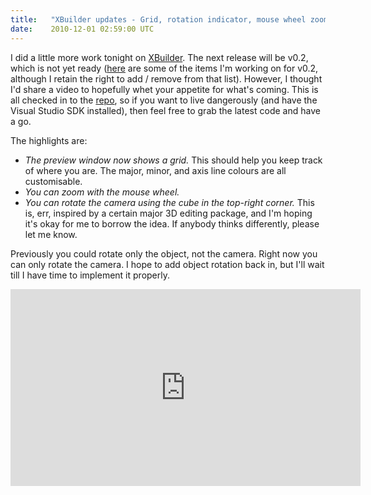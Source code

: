 ```yaml
---
title:   "XBuilder updates - Grid, rotation indicator, mouse wheel zoom"
date:    2010-12-01 02:59:00 UTC
---
```


I did a little more work tonight on [XBuilder](https://github.com/tgjones/xbuilder). The next release will be v0.2, which is not yet ready ([here](https://github.com/formosatek/tgjones/issues) are some of the items I'm working on for v0.2, although I retain the right to add / remove from that list). However, I thought I'd share a video to hopefully whet your appetite for what's coming. This is all checked in to the [repo](https://github.com/tgjones/xbuilder), so if you want to live dangerously (and have the Visual Studio SDK installed), then feel free to grab the latest code and have a go.

The highlights are:

* *The preview window now shows a grid.* This should help you keep track of where you are. The major, minor, and axis line colours are all customisable.
* *You can zoom with the mouse wheel.*
* *You can rotate the camera using the cube in the top-right corner.* This is, err, inspired by a certain major 3D editing package, and I'm hoping it's okay for me to borrow the idea. If anybody thinks differently, please let me know.

Previously you could rotate only the object, not the camera. Right now you can only rotate the camera. I hope to add object rotation back in, but I'll wait till I have time to implement it properly.

<iframe width="560" height="315" src="https://www.youtube.com/embed/9fQnh88hKsM" frameborder="0" allowfullscreen></iframe>